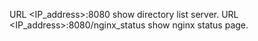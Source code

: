 URL <IP_address>:8080 show directory list server.
URL <IP_address>:8080/nginx_status show nginx status page. 
